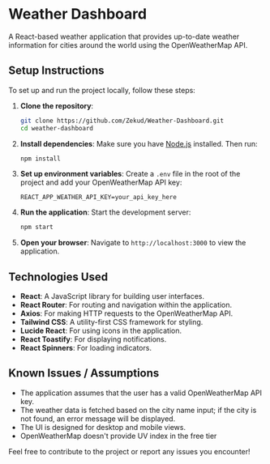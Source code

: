 # Weather Dashboard

A React-based weather application that provides up-to-date weather information for cities around the world using the OpenWeatherMap API.

## Setup Instructions

To set up and run the project locally, follow these steps:

1. **Clone the repository**:

   ```bash
   git clone https://github.com/Zekud/Weather-Dashboard.git
   cd weather-dashboard
   ```

2. **Install dependencies**:
   Make sure you have [Node.js](https://nodejs.org/) installed. Then run:

   ```bash
   npm install
   ```

3. **Set up environment variables**:
   Create a `.env` file in the root of the project and add your OpenWeatherMap API key:

   ```plaintext
   REACT_APP_WEATHER_API_KEY=your_api_key_here
   ```

4. **Run the application**:
   Start the development server:

   ```bash
   npm start
   ```

5. **Open your browser**:
   Navigate to `http://localhost:3000` to view the application.

## Technologies Used

- **React**: A JavaScript library for building user interfaces.
- **React Router**: For routing and navigation within the application.
- **Axios**: For making HTTP requests to the OpenWeatherMap API.
- **Tailwind CSS**: A utility-first CSS framework for styling.
- **Lucide React**: For using icons in the application.
- **React Toastify**: For displaying notifications.
- **React Spinners**: For loading indicators.

## Known Issues / Assumptions

- The application assumes that the user has a valid OpenWeatherMap API key.
- The weather data is fetched based on the city name input; if the city is not found, an error message will be displayed.
- The UI is designed for desktop and mobile views.
- OpenWeatherMap doesn't provide UV index in the free tier

Feel free to contribute to the project or report any issues you encounter!

